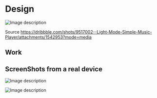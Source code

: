 # Design

![Image description](https://cdn.dribbble.com/users/1615730/screenshots/9517002/media/79fb15de67e7ca9c8eccacf1523e3a9c.png)



Source  https://dribbble.com/shots/9517002--Light-Mode-Simple-Music-Player/attachments/1542953?mode=media


## Work
## ScreenShots from a real device

![Image description](https://github.com/dfourcfive/MusicPlayerUIFlutter/blob/master/screenshots/list.jpg)

![Image description](https://github.com/dfourcfive/MusicPlayerUIFlutter/blob/master/screenshots/playing.jpg)
